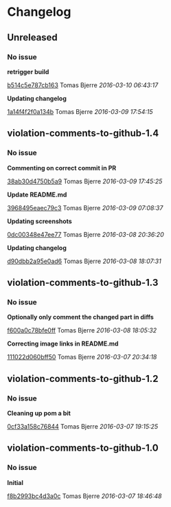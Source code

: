 # Changelog

## Unreleased
### No issue

**retrigger build**


[b514c5e787cb163](https://github.com/tomasbjerre/violation-comments-to-github-jenkins-plugin/commit/b514c5e787cb163) Tomas Bjerre *2016-03-10 06:43:17*

**Updating changelog**


[1a14f4f2f0a134b](https://github.com/tomasbjerre/violation-comments-to-github-jenkins-plugin/commit/1a14f4f2f0a134b) Tomas Bjerre *2016-03-09 17:54:15*


## violation-comments-to-github-1.4
### No issue

**Commenting on correct commit in PR**


[38ab30d4750b5a9](https://github.com/tomasbjerre/violation-comments-to-github-jenkins-plugin/commit/38ab30d4750b5a9) Tomas Bjerre *2016-03-09 17:45:25*

**Update README.md**


[3968495eaec79c3](https://github.com/tomasbjerre/violation-comments-to-github-jenkins-plugin/commit/3968495eaec79c3) Tomas Bjerre *2016-03-09 07:08:37*

**Updating screenshots**


[0dc00348e47ee77](https://github.com/tomasbjerre/violation-comments-to-github-jenkins-plugin/commit/0dc00348e47ee77) Tomas Bjerre *2016-03-08 20:36:20*

**Updating changelog**


[d90dbb2a95e0ad6](https://github.com/tomasbjerre/violation-comments-to-github-jenkins-plugin/commit/d90dbb2a95e0ad6) Tomas Bjerre *2016-03-08 18:07:31*


## violation-comments-to-github-1.3
### No issue

**Optionally only comment the changed part in diffs**


[f600a0c78bfe0ff](https://github.com/tomasbjerre/violation-comments-to-github-jenkins-plugin/commit/f600a0c78bfe0ff) Tomas Bjerre *2016-03-08 18:05:32*

**Correcting image links in README.md**


[111022d060bff50](https://github.com/tomasbjerre/violation-comments-to-github-jenkins-plugin/commit/111022d060bff50) Tomas Bjerre *2016-03-07 20:34:18*


## violation-comments-to-github-1.2
### No issue

**Cleaning up pom a bit**


[0cf33a158c76844](https://github.com/tomasbjerre/violation-comments-to-github-jenkins-plugin/commit/0cf33a158c76844) Tomas Bjerre *2016-03-07 19:15:25*


## violation-comments-to-github-1.0
### No issue

**Initial**


[f8b2993bc4d3a0c](https://github.com/tomasbjerre/violation-comments-to-github-jenkins-plugin/commit/f8b2993bc4d3a0c) Tomas Bjerre *2016-03-07 18:46:48*


